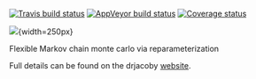 [![Travis build status](https://travis-ci.org/mrc-ide/drjacoby.svg?branch=master)](https://travis-ci.org/mrc-ide/drjacoby)
[![AppVeyor build status](https://ci.appveyor.com/api/projects/status/github/mrc-ide/drjacoby?branch=master&svg=true)](https://ci.appveyor.com/project/mrc-ide/drjacoby)
[![Coverage status](https://codecov.io/gh/mrc-ide/drjacoby/branch/master/graph/badge.svg)](https://codecov.io/github/mrc-ide/drjacoby?branch=master)

![](https://raw.githubusercontent.com/mrc-ide/drjacoby/master/R_ignore/images/logo.png){width=250px}

Flexible Markov chain monte carlo via reparameterization

Full details can be found on the drjacoby [website](https://mrc-ide.github.io/drjacoby/).
